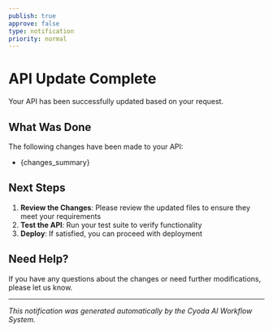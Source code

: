 ```yaml
---
publish: true
approve: false
type: notification
priority: normal
---
```


# API Update Complete

Your API has been successfully updated based on your request.

## What Was Done

The following changes have been made to your API:

- {changes_summary}

## Next Steps

1. **Review the Changes**: Please review the updated files to ensure they meet your requirements
2. **Test the API**: Run your test suite to verify functionality
3. **Deploy**: If satisfied, you can proceed with deployment

## Need Help?

If you have any questions about the changes or need further modifications, please let us know.

---

*This notification was generated automatically by the Cyoda AI Workflow System.*
